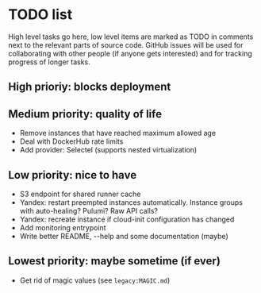 # TODO list

High level tasks go here, low level items are marked as TODO in comments next
to the relevant parts of source code. GitHub issues will be used for
collaborating with other people (if anyone gets interested) and for tracking
progress of longer tasks.


## High prioriy: blocks deployment


## Medium priority: quality of life

- Remove instances that have reached maximum allowed age
- Deal with DockerHub rate limits
- Add provider: Selectel (supports nested virtualization)

## Low priority: nice to have

- S3 endpoint for shared runner cache
- Yandex: restart preempted instances automatically. Instance groups with
  auto-healing? Pulumi? Raw API calls?
- Yandex: recreate instance if cloud-init configuration has changed
- Add monitoring entrypoint
- Write better README, --help and some documentation (maybe)

## Lowest priority: maybe sometime (if ever)

- Get rid of magic values (see `legacy:MAGIC.md`)
